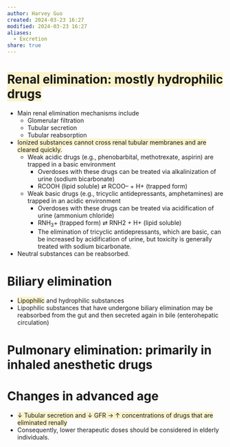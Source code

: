```yaml
---
author: Harvey Guo
created: 2024-03-23 16:27
modified: 2024-03-23 16:27
aliases:
  - Excretion
share: true
---
```

# <span style="background:rgba(240, 200, 0, 0.2)">Renal elimination: mostly hydrophilic drugs</span>
- Main renal elimination mechanisms include
	- Glomerular filtration 
	- Tubular secretion 
	- Tubular reabsorption 
- <span style="background:rgba(240, 200, 0, 0.2)">Ionized substances cannot cross renal tubular membranes and are cleared quickly.</span>
	- Weak acidic drugs (e.g., phenobarbital, methotrexate, aspirin) are trapped in a basic environment
		- Overdoses with these drugs can be treated via alkalinization of urine (sodium bicarbonate)
		- RCOOH (lipid soluble) ⇄ RCOO– + H+ (trapped form)
	- Weak basic drugs (e.g., tricyclic antidepressants, amphetamines) are trapped in an acidic environment
		- Overdoses with these drugs can be treated via acidification of urine (ammonium chloride)
		- RNH<sub>3</sub>+ (trapped form) ⇄ RNH2 + H+ (lipid soluble)
		- The elimination of tricyclic antidepressants, which are basic, can be increased by acidification of urine, but toxicity is generally treated with sodium bicarbonate. 
- Neutral substances can be reabsorbed.
# Biliary elimination 
- <span style="background:rgba(240, 200, 0, 0.2)">Lipophilic</span> and hydrophilic substances 
- Lipophilic substances that have undergone biliary elimination may be reabsorbed from the gut and then secreted again in bile (enterohepatic circulation) 
# Pulmonary elimination: primarily in inhaled anesthetic drugs
# Changes in advanced age
- <span style="background:rgba(240, 200, 0, 0.2)">↓ Tubular secretion and ↓ GFR → ↑ concentrations of drugs that are eliminated renally</span>
- Consequently, lower therapeutic doses should be considered in elderly individuals.